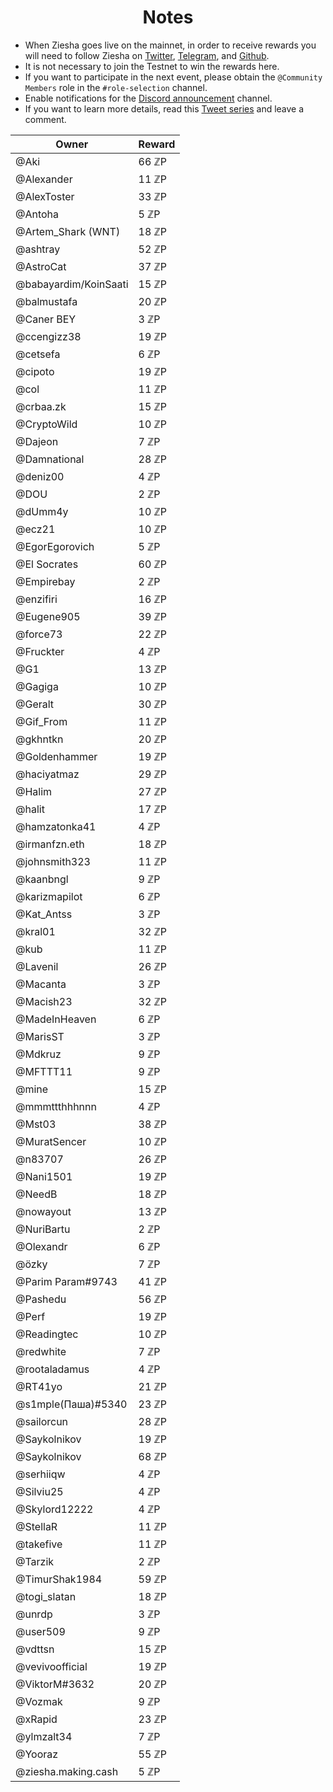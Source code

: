 <h1 align="center"> Notes </h1>

* When Ziesha goes live on the mainnet, in order to receive rewards you will need to follow Ziesha on [Twitter](https://twitter.com/ZieshaNetwork), [Telegram](https://t.me/ZieshaNetworkOfficial), and [Github](https://github.com/ziesha-network).
* It is not necessary to join the Testnet to win the rewards here.
* If you want to participate in the next event, please obtain the `@Community Members` role in the `#role-selection` channel.
* Enable notifications for the [Discord announcement](discord.gg/zieshanetwork) channel.
* If you want to learn more details, read this [Tweet series](https://twitter.com/ZieshaNetwork/status/1614997376892108803?s=20&t=vZYZfJVOwgBGY5rISiLCTA) and leave a comment.

| Owner | Reward |
| --- | --- | 
| @Aki | 66 ℤP |
| @Alexander | 11 ℤP |
| @AlexToster | 33 ℤP |
| @Antoha | 5 ℤP |
| @Artem_Shark (WNT) | 18 ℤP |
| @ashtray | 52 ℤP |
| @AstroCat | 37 ℤP |
| @babayardim/KoinSaati | 15 ℤP |
| @balmustafa | 20 ℤP |
| @Caner BEY | 3 ℤP |
| @ccengizz38 | 19 ℤP |
| @cetsefa | 6 ℤP |
| @cipoto | 19 ℤP |
| @col | 11 ℤP |
| @crbaa.zk | 15 ℤP |
| @CryptoWild | 10 ℤP |
| @Dajeon | 7 ℤP |
| @Damnational | 28 ℤP |
| @deniz00 | 4 ℤP |
| @DOU | 2 ℤP |
| @dUmm4y | 10 ℤP |
| @ecz21 | 10 ℤP |
| @EgorEgorovich | 5 ℤP |
| @El Socrates | 60 ℤP |
| @Empirebay | 2 ℤP |
| @enzifiri | 16 ℤP |
| @Eugene905  | 39 ℤP |
| @force73 | 22 ℤP |
| @Fruckter | 4 ℤP |
| @G1 | 13 ℤP |
| @Gagiga | 10 ℤP |
| @Geralt | 30 ℤP |
| @Gif_From | 11 ℤP |
| @gkhntkn | 20 ℤP |
| @Goldenhammer | 19 ℤP |
| @haciyatmaz | 29 ℤP |
| @Halim | 27 ℤP |
| @halit | 17 ℤP |
| @hamzatonka41 | 4 ℤP |
| @irmanfzn.eth | 18 ℤP |
| @johnsmith323 | 11 ℤP |
| @kaanbngl | 9 ℤP |
| @karizmapilot | 6 ℤP |
| @Kat_Antss | 3 ℤP |
| @kral01 | 32 ℤP |
| @kub | 11 ℤP |
| @Lavenil | 26 ℤP |
| @Macanta | 3 ℤP |
| @Macish23 | 32 ℤP |
| @MadeInHeaven | 6 ℤP |
| @MarisST | 3 ℤP |
| @Mdkruz | 9 ℤP |
| @MFTTT11 | 9 ℤP |
| @mine | 15 ℤP |
| @mmmttthhhnnn | 4 ℤP |
| @Mst03 | 38 ℤP |
| @MuratSencer | 10 ℤP |
| @n83707 | 26 ℤP |
| @Nani1501 | 19 ℤP |
| @NeedB | 18 ℤP |
| @nowayout | 13 ℤP |
| @NuriBartu | 2 ℤP |
| @Olexandr | 6 ℤP |
| @özky | 7 ℤP |
| @Parim Param#9743 | 41 ℤP |
| @Pashedu | 56 ℤP |
| @Perf | 19 ℤP |
| @Readingtec | 10 ℤP |
| @redwhite | 7 ℤP |
| @rootaladamus | 4 ℤP |
| @RT41yo | 21 ℤP |
| @s1mple(Паша)#5340 | 23 ℤP |
| @sailorcun | 28 ℤP |
| @Saykolnikov | 19 ℤP |
| @Saykolnikov | 68 ℤP |
| @serhiiqw | 4 ℤP |
| @Silviu25 | 4 ℤP |
| @Skylord12222 | 4 ℤP |
| @StellaR | 11 ℤP |
| @takefive | 11 ℤP |
| @Tarzik | 2 ℤP |
| @TimurShak1984 | 59 ℤP |
| @togi_slatan | 18 ℤP |
| @unrdp | 3 ℤP |
| @user509 | 9 ℤP |
| @vdttsn | 15 ℤP |
| @vevivoofficial | 19 ℤP |
| @ViktorM#3632 | 20 ℤP |
| @Vozmak | 9 ℤP |
| @xRapid | 23 ℤP |
| @ylmzalt34 | 7 ℤP |
| @Yooraz | 55 ℤP |
| @ziesha.making.cash | 5 ℤP |









